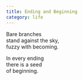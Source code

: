```yaml
---
title: Ending and Beginning
category: life
---
```


Bare branches  
stand against the sky,  
fuzzy with becoming.

In every ending  
there is a seed  
of beginning.

